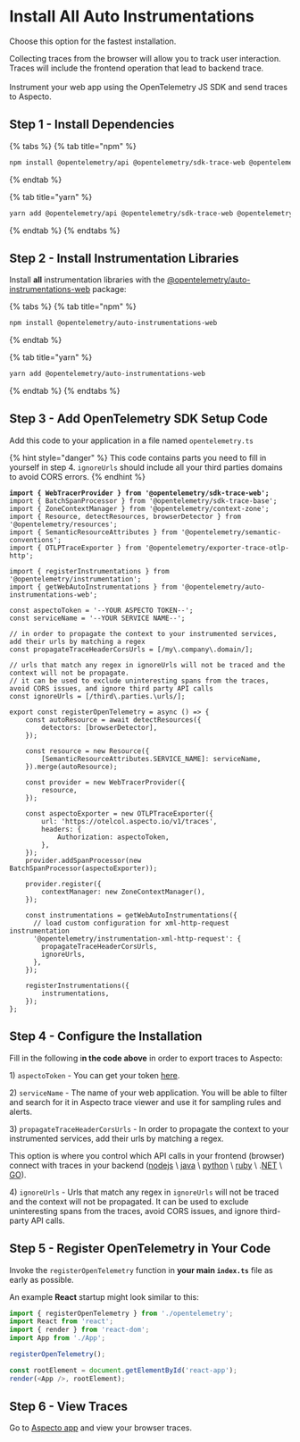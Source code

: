 # Install All Auto Instrumentations

Choose this option for the fastest installation.

Collecting traces from the browser will allow you to track user interaction. Traces will include the frontend operation that lead to backend trace.\
\
Instrument your web app using the OpenTelemetry JS SDK and send traces to Aspecto.

## Step 1 - Install Dependencies

{% tabs %}
{% tab title="npm" %}
```bash
npm install @opentelemetry/api @opentelemetry/sdk-trace-web @opentelemetry/sdk-trace-base @opentelemetry/context-zone @opentelemetry/resources @opentelemetry/semantic-conventions @opentelemetry/exporter-trace-otlp-http
```


{% endtab %}

{% tab title="yarn" %}
```bash
yarn add @opentelemetry/api @opentelemetry/sdk-trace-web @opentelemetry/sdk-trace-base @opentelemetry/context-zone @opentelemetry/resources @opentelemetry/semantic-conventions @opentelemetry/exporter-trace-otlp-http @opentelemetry/instrumentation
```
{% endtab %}
{% endtabs %}

## Step 2 - Install Instrumentation Libraries

Install **all** instrumentation libraries with the [@opentelemetry/auto-instrumentations-web](https://www.npmjs.com/package/@opentelemetry/auto-instrumentations-web) package:

{% tabs %}
{% tab title="npm" %}
```bash
npm install @opentelemetry/auto-instrumentations-web
```
{% endtab %}

{% tab title="yarn" %}
```bash
yarn add @opentelemetry/auto-instrumentations-web
```
{% endtab %}
{% endtabs %}

## Step 3 - Add OpenTelemetry SDK Setup Code

Add this code to your application in a file named `opentelemetry.ts`

{% hint style="danger" %}
This code contains parts you need to fill in yourself in step 4. `ignoreUrls` should include all your third parties domains to avoid CORS errors.
{% endhint %}

<pre class="language-javascript"><code class="lang-javascript"><strong>import { WebTracerProvider } from '@opentelemetry/sdk-trace-web';
</strong>import { BatchSpanProcessor } from '@opentelemetry/sdk-trace-base';
import { ZoneContextManager } from '@opentelemetry/context-zone';
import { Resource, detectResources, browserDetector } from '@opentelemetry/resources';
import { SemanticResourceAttributes } from '@opentelemetry/semantic-conventions';
import { OTLPTraceExporter } from '@opentelemetry/exporter-trace-otlp-http';

import { registerInstrumentations } from '@opentelemetry/instrumentation';
import { getWebAutoInstrumentations } from '@opentelemetry/auto-instrumentations-web';

const aspectoToken = '--YOUR ASPECTO TOKEN--';
const serviceName = '--YOUR SERVICE NAME--';

// in order to propagate the context to your instrumented services, add their urls by matching a regex
const propagateTraceHeaderCorsUrls = [/my\.company\.domain/];

// urls that match any regex in ignoreUrls will not be traced and the context will not be propagate.
// it can be used to exclude uninteresting spans from the traces, avoid CORS issues, and ignore third party API calls
const ignoreUrls = [/third\.parties.\urls/];

export const registerOpenTelemetry = async () => {
    const autoResource = await detectResources({
        detectors: [browserDetector],
    });

    const resource = new Resource({
        [SemanticResourceAttributes.SERVICE_NAME]: serviceName,
    }).merge(autoResource);

    const provider = new WebTracerProvider({
        resource,
    });

    const aspectoExporter = new OTLPTraceExporter({
        url: 'https://otelcol.aspecto.io/v1/traces',
        headers: {
            Authorization: aspectoToken,
        },
    });
    provider.addSpanProcessor(new BatchSpanProcessor(aspectoExporter));

    provider.register({
        contextManager: new ZoneContextManager(),
    });
    
    const instrumentations = getWebAutoInstrumentations({
      // load custom configuration for xml-http-request instrumentation
      '@opentelemetry/instrumentation-xml-http-request': {
        propagateTraceHeaderCorsUrls,
        ignoreUrls,
      },
    });

    registerInstrumentations({
        instrumentations,
    });
};
</code></pre>

## Step 4 - Configure the Installation

Fill in the following i**n the code above** in order to export traces to Aspecto:

1\) `aspectoToken` - You can get your token [here](https://app.aspecto.io/86092cc0/integration/tokens).

2\) `serviceName` - The name of your web application. You will be able to filter and search for it in Aspecto trace viewer and use it for sampling rules and alerts.

3\) `propagateTraceHeaderCorsUrls` - In order to propagate the context to your instrumented services, add their urls by matching a regex.

This option is where you control which API calls in your frontend (browser) connect with traces in your backend ([nodejs](../nodejs/) \ [java](../java.md) \ [python](../python.md) \ [ruby](../ruby.md) \ .[NET](../.net.md) \ [GO](../go.md)).

4\) `ignoreUrls` - Urls that match any regex in `ignoreUrls` will not be traced and the context will not be propagated. It can be used to exclude uninteresting spans from the traces, avoid CORS issues, and ignore third-party API calls.

## Step 5 - Register OpenTelemetry in Your Code

Invoke the `registerOpenTelemetry` function in **your main `index.ts`** file as early as possible.

An example **React** startup might look similar to this:

```typescript
import { registerOpenTelemetry } from './opentelemetry';
import React from 'react';
import { render } from 'react-dom';
import App from './App';

registerOpenTelemetry();

const rootElement = document.getElementById('react-app');
render(<App />, rootElement);
```

## Step 6 - View Traces

Go to [Aspecto app](https://app.aspecto.io/search) and view your browser traces.
